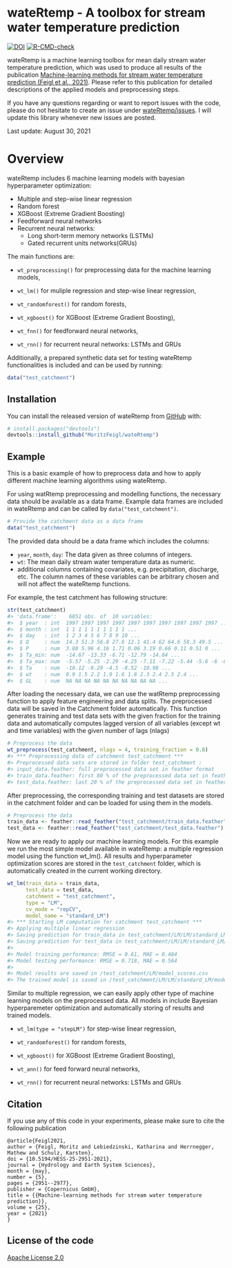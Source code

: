 
<!-- README.md is generated from README.Rmd. Please edit that file -->

# wateRtemp - A toolbox for stream water temperature prediction

<!-- badges: start -->

[![DOI](https://zenodo.org/badge/186992552.svg)](https://zenodo.org/badge/latestdoi/186992552)
[![R-CMD-check](https://github.com/MoritzFeigl/wateRtemp/workflows/R-CMD-check/badge.svg)](https://github.com/MoritzFeigl/wateRtemp/actions)
<!-- badges: end -->

wateRtemp is a machine learning toolbox for mean daily stream water
temperature prediction, which was used to produce all results of the
publication [Machine-learning methods for stream water temperature
prediction (Feigl et al.,
2021)](https://doi.org/10.5194/hess-25-2951-2021). Please refer to this
publication for detailed descriptions of the applied models and
preprocessing steps.

If you have any questions regarding or want to report issues with the
code, please do not hesitate to create an issue under
[wateRtemp/issues](https://github.com/MoritzFeigl/wateRtemp/issues). I
will update this library whenever new issues are posted.

Last update: August 30, 2021

# Overview

wateRtemp includes 6 machine learning models with bayesian
hyperparameter optimization:

-   Multiple and step-wise linear regression
-   Random forest
-   XGBoost (Extreme Gradient Boosting)
-   Feedforward neural networks
-   Recurrent neural networks:
    -   Long short-term memory networks (LSTMs)
    -   Gated recurrent units networks(GRUs)

The main functions are:

-   `wt_preprocessing()` for preprocessing data for the machine learning
    models,

-   `wt_lm()` for muliple regression and step-wise linear regression,

-   `wt_randomforest()` for random forests,

-   `wt_xgboost()` for XGBoost (Extreme Gradient Boosting),

-   `wt_fnn()` for feedforward neural networks,

-   `wt_rnn()` for recurrent neural networks: LSTMs and GRUs

Additionally, a prepared synthetic data set for testing wateRtemp
functionalities is included and can be used by running:

``` r
data("test_catchment")
```

## Installation

You can install the released version of wateRtemp from
[GitHub](https://github.com/) with:

``` r
# install.packages("devtools")
devtools::install_github("MoritzFeigl/wateRtemp")
```

## Example

This is a basic example of how to preprocess data and how to apply
different machine learning algorithms using wateRtemp.

For using watRtemp preprocessing and modelling functions, the necessary
data should be available as a data frame. Example data frames are
included in wateRtemp and can be called by `data("test_catchment")`.

``` r
# Provide the catchment data as a data frame
data("test_catchment")
```

The provided data should be a data frame which includes the columns:

-   `year`, `month`, `day`: The data given as three columns of integers.
-   `wt`: The mean daily stream water temperature data as numeric.
-   additional columns containing covariates, e.g. precipitation,
    discharge, etc. The column names of these variables can be arbitrary
    chosen and will not affect the wateRtemp functions.

For example, the test catchment has following structure:

``` r
str(test_catchment)
#> 'data.frame':    6851 obs. of  10 variables:
#>  $ year  : int  1997 1997 1997 1997 1997 1997 1997 1997 1997 1997 ...
#>  $ month : int  1 1 1 1 1 1 1 1 1 1 ...
#>  $ day   : int  1 2 3 4 5 6 7 8 9 10 ...
#>  $ Q     : num  14.3 51.3 56.8 27.6 12.1 41.4 62 64.6 58.3 49.5 ...
#>  $ P     : num  3.88 5.96 4.16 1.71 0.06 3.19 0.66 0.11 0.51 0 ...
#>  $ Ta_min: num  -14.67 -13.33 -6.71 -12.79 -14.84 ...
#>  $ Ta_max: num  -5.57 -5.25 -2.29 -4.25 -7.11 -7.22 -5.44 -5.6 -6 -6.22 ...
#>  $ Ta    : num  -10.12 -9.29 -4.5 -8.52 -10.98 ...
#>  $ wt    : num  0.9 1.5 2.2 1.9 1.6 1.8 2.3 2.4 2.5 2.4 ...
#>  $ GL    : num  NA NA NA NA NA NA NA NA NA NA ...
```

After loading the necessary data, we can use the watRtemp preprocessing
function to apply feature engineering and data splits. The preprocessed
data will be saved in the Catchment folder automatically. This function
generates training and test data sets with the given fraction for the
training data and automatically computes lagged version of all variables
(except wt and time variables) with the given number of lags (nlags)

``` r
# Preprocess the data
wt_preprocess(test_catchment, nlags = 4, training_fraction = 0.8)
#> *** Preprocessing data of catchment test_catchment ***
#> Preprocessed data sets are stored in folder test_catchment :
#> input_data.feather: full preprocessed data set in feather format
#> train_data.feather: first 80 % of the preprocessed data set in feather format
#> test_data.feather: last 20 % of the preprocessed data set in feather format
```

After preprocessing, the corresponding training and test datasets are
stored in the catchment folder and can be loaded for using them in the
models.

``` r
# Preprocess the data
train_data <- feather::read_feather("test_catchment/train_data.feather")
test_data <- feather::read_feather("test_catchment/test_data.feather")
```

Now we are ready to apply our machine learning models. For this example
we run the most simple model available in wateRtemp: a multiple
regression model using the function wt\_lm(). All results and
hyperparameter optimization scores are stored in the `test_catchment`
folder, which is automatically created in the current working directory.

``` r
wt_lm(train_data = train_data, 
      test_data = test_data, 
      catchment = "test_catchment", 
      type = "LM", 
      cv_mode = "repCV", 
      model_name = "standard_LM")
#> *** Starting LM computation for catchment test_catchment ***
#> Applying multiple linear regression
#> Saving prediction for train_data in test_catchment/LM/LM/standard_LM/train_data_prediction.csv 
#> Saving prediction for test_data in test_catchment/LM/LM/standard_LM/test_data_prediction.csv 
#> 
#> Model training performance: RMSE = 0.61, MAE = 0.484
#> Model testing performance: RMSE = 0.718, MAE = 0.564 
#> 
#> Model results are saved in /test_catchment/LM/model_scores.csv
#> The trained model is saved in /test_catchment/LM/LM/standard_LM/model.rds
```

Similar to multiple regression, we can easily apply other type of
machine learning models on the preprocessed data. All models in include
Bayesian hyperparemeter optimization and automatically storing of
results and trained models.

-   `wt_lm(type = "stepLM")` for step-wise linear regression,

-   `wt_randomforest()` for random forests,

-   `wt_xgboost()` for XGBoost (Extreme Gradient Boosting),

-   `wt_ann()` for feed forward neural networks,

-   `wt_rnn()` for recurrent neural networks: LSTMs and GRUs

## Citation

If you use any of this code in your experiments, please make sure to
cite the following publication

    @article{Feigl2021,
    author = {Feigl, Moritz and Lebiedzinski, Katharina and Herrnegger, Mathew and Schulz, Karsten},
    doi = {10.5194/HESS-25-2951-2021},
    journal = {Hydrology and Earth System Sciences},
    month = {may},
    number = {5},
    pages = {2951--2977},
    publisher = {Copernicus GmbH},
    title = {{Machine-learning methods for stream water temperature prediction}},
    volume = {25},
    year = {2021}
    }

## License of the code

[Apache License
2.0](https://github.com/MoritzFeigl/wateRtemp/blob/master/LICENSE.md)
